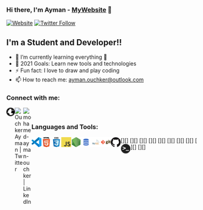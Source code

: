  ### Hi there, I'm Ayman - [MyWebsite][website] 👋

[![Website](https://img.shields.io/website?label=MyWebsite&style=for-the-badge&url=https://mohamedaymanouchker.github.io/my-site/)](https://mohamedaymanouchker.github.io/my-site/)
[![Twitter Follow](https://img.shields.io/twitter/follow/OuchkerAyman?color=1DA1F2&logo=twitter&style=for-the-badge)](https://twitter.com/intent/follow?screen_name=OuchkerAyman)

## I'm a Student and Developer!!

- 🌱 I’m currently learning everything 🤣
- 🥅 2021 Goals: Learn new tools and technologies
- ⚡ Fun fact: I love to draw and play coding
- 📫 How to reach me: ayman.ouchker@outlook.com

### Connect with me:

[<img align="left" alt="mohamedaymanouchker.github.io/my-site/" width="22px" src="https://raw.githubusercontent.com/iconic/open-iconic/master/svg/globe.svg" />][website]
[<img align="left" alt="OuchkerAyman | Twitter" width="22px" src="https://cdn.jsdelivr.net/npm/simple-icons@v3/icons/twitter.svg" />][twitter]
[<img align="left" alt="mohamed-ayman-ouchker | LinkedIn" width="22px" src="https://cdn.jsdelivr.net/npm/simple-icons@v3/icons/linkedin.svg" />][linkedin]

<br />

### Languages and Tools:

[<img align="left" alt="Visual Studio Code" width="26px" src="https://raw.githubusercontent.com/github/explore/80688e429a7d4ef2fca1e82350fe8e3517d3494d/topics/visual-studio-code/visual-studio-code.png" />][]
[<img align="left" alt="HTML5" width="26px" src="https://raw.githubusercontent.com/github/explore/80688e429a7d4ef2fca1e82350fe8e3517d3494d/topics/html/html.png" />][]
[<img align="left" alt="CSS3" width="26px" src="https://raw.githubusercontent.com/github/explore/80688e429a7d4ef2fca1e82350fe8e3517d3494d/topics/css/css.png" />][]
[<img align="left" alt="JavaScript" width="26px" src="https://raw.githubusercontent.com/github/explore/80688e429a7d4ef2fca1e82350fe8e3517d3494d/topics/javascript/javascript.png" />][]
[<img align="left" alt="Node.js" width="26px" src="https://raw.githubusercontent.com/github/explore/80688e429a7d4ef2fca1e82350fe8e3517d3494d/topics/nodejs/nodejs.png" />][]
[<img align="left" alt="SQL" width="26px" src="https://raw.githubusercontent.com/github/explore/80688e429a7d4ef2fca1e82350fe8e3517d3494d/topics/sql/sql.png" />][]
[<img align="left" alt="MySQL" width="26px" src="https://raw.githubusercontent.com/github/explore/80688e429a7d4ef2fca1e82350fe8e3517d3494d/topics/mysql/mysql.png" />][]
[<img align="left" alt="Git" width="26px" src="https://raw.githubusercontent.com/github/explore/80688e429a7d4ef2fca1e82350fe8e3517d3494d/topics/git/git.png" />][]
[<img align="left" alt="GitHub" width="26px" src="https://raw.githubusercontent.com/github/explore/78df643247d429f6cc873026c0622819ad797942/topics/github/github.png" />][]
[<img align="left" alt="Terminal" width="26px" src="https://raw.githubusercontent.com/github/explore/80688e429a7d4ef2fca1e82350fe8e3517d3494d/topics/terminal/terminal.png" />][]

<br />
<br />

[website]: https://mohamedaymanouchker.github.io/my-site
[twitter]: https://twitter.com/OuchkerAyman
[linkedin]: https://www.linkedin.com/in/mohamed-ayman-ouchker/
